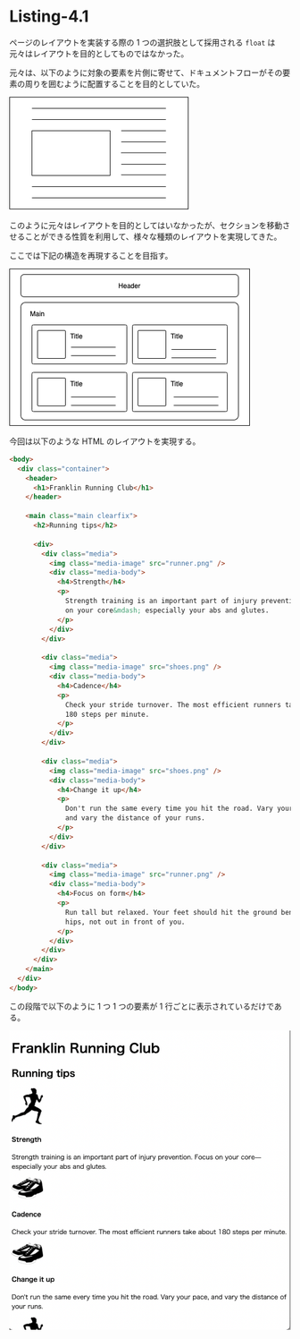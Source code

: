 # Listing-4.1

ページのレイアウトを実装する際の 1 つの選択肢として採用される `float` は元々はレイアウトを目的としてものではなかった。

元々は、以下のように対象の要素を片側に寄せて、ドキュメントフローがその要素の周りを囲むように配置することを目的としていた。

![](../assets/float-purpose.png)

このように元々はレイアウトを目的としてはいなかったが、セクションを移動させることができる性質を利用して、様々な種類のレイアウトを実現してきた。

ここでは下記の構造を再現することを目指す。

![](../assets/target-page.png)

今回は以下のような HTML のレイアウトを実現する。

```html
<body>
  <div class="container">
    <header>
      <h1>Franklin Running Club</h1>
    </header>

    <main class="main clearfix">
      <h2>Running tips</h2>

      <div>
        <div class="media">
          <img class="media-image" src="runner.png" />
          <div class="media-body">
            <h4>Strength</h4>
            <p>
              Strength training is an important part of injury prevention. Focus
              on your core&mdash; especially your abs and glutes.
            </p>
          </div>
        </div>

        <div class="media">
          <img class="media-image" src="shoes.png" />
          <div class="media-body">
            <h4>Cadence</h4>
            <p>
              Check your stride turnover. The most efficient runners take about
              180 steps per minute.
            </p>
          </div>
        </div>

        <div class="media">
          <img class="media-image" src="shoes.png" />
          <div class="media-body">
            <h4>Change it up</h4>
            <p>
              Don't run the same every time you hit the road. Vary your pace,
              and vary the distance of your runs.
            </p>
          </div>
        </div>

        <div class="media">
          <img class="media-image" src="runner.png" />
          <div class="media-body">
            <h4>Focus on form</h4>
            <p>
              Run tall but relaxed. Your feet should hit the ground beneath your
              hips, not out in front of you.
            </p>
          </div>
        </div>
      </div>
    </main>
  </div>
</body>
```

この段階で以下のように 1 つ 1 つの要素が 1 行ごとに表示されているだけである。

![](assets/2021-10-23-23-32-32.png)
